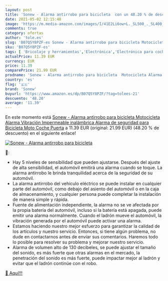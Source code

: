 ```yaml
---
layout: post
title: 'Sonew - Alarma antirrobo para bicicleta  con un 48.20 % de descuento'
date: 2021-05-02 12:15:48
image: 'https://m.media-amazon.com/images/I/41E2Li6ow+L._SL500_._SL400_.jpg'
comments: true
category: ofertas
author: 'tole.es'
slug: 'B07Q5Y8PZF-es Sonew - Alarma antirrobo para bicicleta Motocicleta Alarma...'
sku: 'B07Q5Y8PZF-es'
tags: [ 'Bricolaje y herramientas','Electrónica','Electrónica para coche','Electrónica para vehículos','Equipos de alarma para coche','Prevención y seguridad','Sistemas de seguridad para el hogar','bicicleta','sonew', ]
actualPrice: 11.39 EUR
currency: EUR
price: 11.39
comparePrice: 21.99 EUR
prodname: 'Sonew - Alarma antirrobo para bicicleta  Motocicleta Alarma Vibración Impermeable inalámbrica  Alarma de seguridad para Bicicleta  Moto  Coche  Puerta'
country: 'es'
flag: '🇪🇸'
brand: 'Sonew'
buyurl: 'https://www.amazon.es/dp/B07Q5Y8PZF/?tag=tolees-21'
descuento: '48.20'
average: '11.39'
---
```


En este momento está [Sonew - Alarma antirrobo para bicicleta  Motocicleta Alarma Vibración Impermeable inalámbrica  Alarma de seguridad para Bicicleta  Moto  Coche  Puerta](https://www.amazon.es/dp/B07Q5Y8PZF/?tag=tolees-21) a 11.39 EUR (original: 21.99 EUR) (48.20 %  de descuento) en el siguiente enlace!

[![Sonew - Alarma antirrobo para bicicleta ](https://m.media-amazon.com/images/I/41E2Li6ow+L._SL500_._SL400_.jpg)](https://www.amazon.es/dp/B07Q5Y8PZF/?tag=tolees-21)

🔎:

- Hay 5 niveles de sensibilidad que pueden ajustarse. Después del ajuste de alta sensibilidad, el automóvil emitirá una alarma cuando se toque. La alarma antirrobo le brinda tranquilidad acerca de la seguridad de su automóvil.
- La alarma antirrobo del vehículo eléctrico se puede instalar en cualquier parte del automóvil, como debajo del asiento del automóvil o en la caja de almacenamiento, y cualquier persona puede completar la instalación de manera simple y rápida.
- Fuente de alimentación independiente, la alarma no se ve afectada por la propia batería del automóvil, incluso si la batería está apagada, puede emitir una alarma normalmente. Cuando el ladrón mueve el automóvil, la vibración generada por el automóvil puede activar una alarma.
- Estamos haciendo nuestro mejor esfuerzo para garantizar la calidad de los artículos y nuestro servicio. Entonces, si tiene algún problema, no dude en contactarnos antes de enviar sus comentarios. Haremos todo lo posible para resolver su problema y mejorar nuestro servicio.
- Alarma de volumen alto de 130 decibeles, se puede ajustar el tamaño del sonido, es más fuerte que otras alarmas en el mercado, la penetración del sonido es más fuerte, puede impactar mejor al ladrón y evitar que el ladrón continúe con el robo.

[🛒 Aquí!!!](https://www.amazon.es/dp/B07Q5Y8PZF/?tag=tolees-21)

